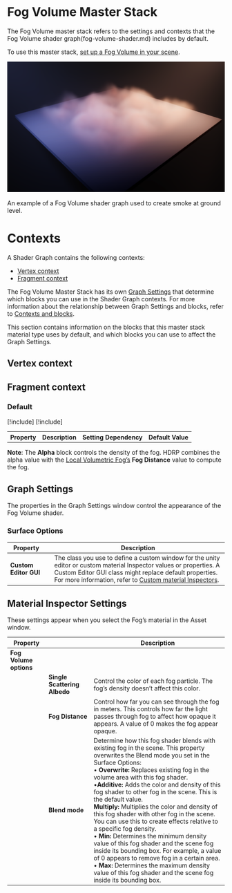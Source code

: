# Fog Volume Master Stack

The Fog Volume master stack refers to the settings and contexts that the Fog Volume shader graph(fog-volume-shader.md) includes by default.

To use this master stack, [set up a Fog Volume in your scene](Local-Volumetric-Fog.md).

![](Images/Volumetric-ground-fog.png)

An example of a Fog Volume shader graph used to create smoke at ground level. 

# Contexts

A Shader Graph contains the following contexts: 

- [Vertex context](#vertex-context)
- [Fragment context](#fragment-context)

The Fog Volume Master Stack has its own [Graph Settings](#graph-settings) that determine which blocks you can use in the Shader Graph contexts. For more information about the relationship between Graph Settings and blocks, refer to [Contexts and blocks](ss-contexts-and-blocks.md).

This section contains information on the blocks that this master stack material type uses by default, and which blocks you can use to affect the Graph Settings.

<a name="vertex-context"></a>

## Vertex context

<a name="fragment-context"></a>

## Fragment context

### Default

<table>
<tr>
<th>Property</th>
<th>Description</th>
<th>Setting Dependency</th>
<th>Default Value</th>
</tr>

[!include[](snippets/shader-graph-blocks/base-color.md)]
[!include[](snippets/shader-graph-blocks/alpha.md)]

</table>

**Note**: The **Alpha** block controls the density of the fog. HDRP combines the alpha value with the [Local Volumetric Fog’s](Local-Volumetric-Fog.md) **Fog Distance** value to compute the fog.

<a name="graph-settings"></a>

## Graph Settings

The properties in the Graph Settings window control the appearance of the Fog Volume shader.

### Surface Options

| **Property**          |      | **Description**                                              |
| --------------------- | ---- | ------------------------------------------------------------ |
| **Custom Editor GUI** |      | The class you use to define a custom window for the unity editor or custom material Inspector values or properties. A Custom Editor GUI class might replace default properties. For more information, refer to [Custom material Inspectors](hdrp-custom-material-inspector.md). |


## Material Inspector Settings

These settings appear when you select the Fog’s material in the Asset window.

| **Property**           |                              | **Description**                                              |
| ---------------------- | ---------------------------- | ------------------------------------------------------------ |
| **Fog Volume options** |                              |                                                              |
|                        | **Single Scattering Albedo** | Control the color of each fog particle. The fog’s density doesn’t affect this color. |
|                        | **Fog Distance**             | Control how far you can see through the fog in meters. This controls how far the light passes through fog to affect how opaque it appears. A value of 0 makes the fog appear opaque. |
|                        | **Blend mode**               | Determine how this fog shader blends with existing fog in the scene. This property overwrites the Blend mode you set in the Surface Options:<br />&#8226; **Overwrite:** Replaces existing fog in the volume area with this fog shader.<br />&#8226;**Additive:** Adds the color and density of this fog shader to other fog in the scene. This is the default value.<br /> **Multiply:** Multiplies the color and density of this fog shader with other fog in the scene. You can use this to create effects relative to a specific fog density.<br />&#8226; **Min:** Determines the minimum density value of this fog shader and the scene fog inside its bounding box. For example, a value of 0 appears to remove fog in a certain area.<br />&#8226; **Max:** Determines the maximum density value of this fog shader and the scene fog inside its bounding box. |

